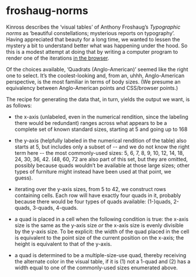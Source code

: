 # froshaug-norms
Kinross describes the &#8216;visual tables&#8217; of Anthony Froshaug&#8217;s
_Typographic norms_ as &#8216;beautiful constellations; mysterious reports on typography&#8217;.
Having appreciated that beauty for a long time, we wanted to lessen the mystery
a bit to understand better what was happening under the hood. So this is a modest
attempt at doing that by writing a computer program to render one of the
iterations
[in the browser](http://i-s-o-g-r-a-m.github.io/froshaug-norms/).

Of the choices available, &#8216;Quadrats (Anglo-American)&#8217; seemed
like the right one to select. It&#8217;s the coolest-looking
and, from an, uhhh, Anglo-American perspective, is the most familiar in terms
of body sizes. (We presume an equivalency between Anglo-American points
and CSS/browser points.)

The recipe for generating the data that, in turn, yields the output we want,
is as follows:

* the x-axis (unlabeled, even in the numerical rendition, since the labeling
there would be redundant) ranges across what appears to be a complete set of
known standard sizes, starting at 5 and going up to 168

* the y-axis (helpfully labeled in the numerical rendition of the table) also starts
at 5, but includes only a subset of -- and we do not know the right term
here -- the most commonly-used sizes: 5, 6, 7, 8, 9, 10, 12, 14, 18, 24, 30, 36, 42.
(48, 60, 72 are also part of this set, but they are omitted, possibly because
quads wouldn&#8217;t be available at those large sizes; other types of furniture
might instead have been used at that point, we guess).

* iterating over the y-axis sizes, from 5 to 42, we construct rows containing
cells. Each row will have exactly four quads in it, probably because there
would be four types of quads available: (1-)quads, 2-quads, 3-quads, 4-quads.

* a quad is placed in a cell when the following condition is true: 
the x-axis size is the same as the y-axis size _or_ the x-axis size is
evenly divisible by the y-axis size. To be explicit: the width of the quad
placed in the cell is equivalent to the point size of the current
position on the x-axis; the height is equivalent to that of the y-axis.

* a quad is determined to be a multiple-size-use quad, thereby receiving the
alternate color in the visual table, if it is (1) not a 1-quad and (2) has
a width equal to one of the commonly-used sizes enumerated above.
